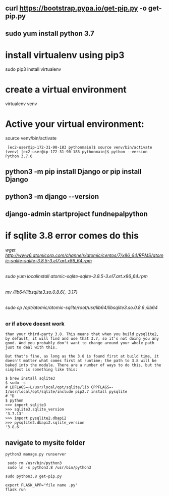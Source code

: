 

## curl https://bootstrap.pypa.io/get-pip.py -o get-pip.py
## sudo yum install python 3.7

# install virtualenv using pip3
sudo pip3 install virtualenv 
# create a virtual environment
virtualenv venv 

# Active your virtual environment:
source venv/bin/activate

```
 [ec2-user@ip-172-31-90-183 pythonmain]$ source venv/bin/activate
(venv) [ec2-user@ip-172-31-90-183 pythonmain]$ python --version
Python 3.7.6
```

## python3 -m pip install Django or pip install Django
## python3 -m django --version



## django-admin startproject fundnepalpython

# if sqlite 3.8 error comes do this 

###### wget http://www6.atomicorp.com/channels/atomic/centos/7/x86_64/RPMS/atomic-sqlite-sqlite-3.8.5-3.el7.art.x86_64.rpm
###### sudo yum localinstall atomic-sqlite-sqlite-3.8.5-3.el7.art.x86_64.rpm
###### mv /lib64/libsqlite3.so.0.8.6{,-3.17}
###### sudo cp /opt/atomic/atomic-sqlite/root/usr/lib64/libsqlite3.so.0.8.6 /lib64

### or if above doesnt work

```
than your third-party 3.8. This means that when you build pysqlite2, by default, it will find and use that 3.7, so it's not doing you any good. And you probably don't want to change around your whole path just to deal with this.

But that's fine, as long as the 3.8 is found first at build time, it doesn't matter what comes first at runtime; the path to 3.8 will be baked into the module. There are a number of ways to do this, but the simplest is something like this:

$ brew install sqlite3
$ sudo -s
# LDFLAGS=-L/usr/local/opt/sqlite/lib CPPFLAGS=-I/usr/local/opt/sqlite/include pip2.7 install pysqlite
# ^D
$ python
>>> import sqlite3
>>> sqlite3.sqlite_version
'3.7.13'
>>> import pysqlite2.dbapi2
>>> pysqlite2.dbapi2.sqlite_version
'3.8.6'
```


## navigate to mysite folder 
```
python3 manage.py runserver
```
```
 sudo rm /usr/bin/python3
 sudo ln -s python3.8 /usr/bin/python3
```
```
sudo python3.8 get-pip.py
```

```
export FLASK_APP="file name .py"
flask run
```